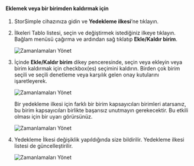 <!--author=alkohli last changed: 01/02/17-->


#### <a name="to-add-or-remove-a-volume"></a>Eklemek veya bir birimden kaldırmak için

1. StorSimple cihazınıza gidin ve **Yedekleme ilkesi**’ne tıklayın.

2. İlkeleri Tablo listesi, seçin ve değiştirmek istediğiniz ilkeye tıklayın. Bağlam menüsü çağırma ve ardından sağ tıklatıp **Ekle/Kaldır birim**.

    ![Zamanlamaları Yönet](./media/storsimple-8000-add-remove-volume-backup-policy-u2/addvolbupol1.png)

3. İçinde **Ekle/Kaldır birim** dikey penceresinde, seçin veya ekleyin veya birim kaldırmak için checkbox(es) seçimini kaldırın. Birden çok birim seçili ve seçili denetleme veya karşılık gelen onay kutularını işaretleyerek.

    ![Zamanlamaları Yönet](./media/storsimple-8000-add-remove-volume-backup-policy-u2/addvolbupol3.png)

    Bir yedekleme ilkesi için farklı bir birim kapsayıcıları birimleri atarsanız, bu birim kapsayıcıları birlikte başarısız unutmayın gerekecektir. Bu etkili olması için bir uyarı görürsünüz.

    ![Zamanlamaları Yönet](./media/storsimple-8000-add-remove-volume-backup-policy-u2/addvolbupol2.png)

4. Yedekleme İlkesi değişiklik yapıldığında size bildirilir. Yedekleme ilkesi listesi de güncelleştirilir.

    ![Zamanlamaları Yönet](./media/storsimple-8000-add-remove-volume-backup-policy-u2/addvolbupol6.png)




